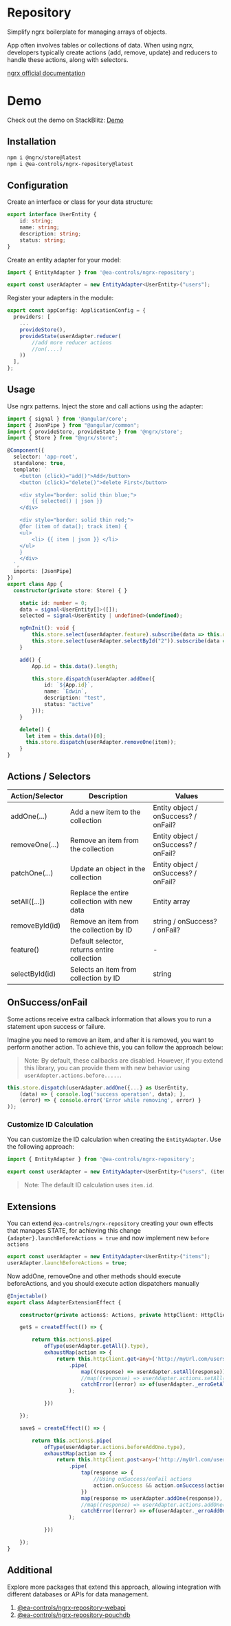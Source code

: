 # Repository

Simplify ngrx boilerplate for managing arrays of objects.

App often involves tables or collections of data. When using ngrx, developers typically create actions (add, remove, update) and reducers to handle these actions, along with selectors.

[ngrx official documentation](https://ngrx.io/)

# Demo

Check out the demo on StackBlitz: [Demo](https://stackblitz.com/edit/stackblitz-starters-78qyqt?file=src%2Fmain.ts)

## Installation

```bash
npm i @ngrx/store@latest
npm i @ea-controls/ngrx-repository@latest
```

## Configuration

Create an interface or class for your data structure:

```typescript
export interface UserEntity {
    id: string;
    name: string;
    description: string;
    status: string;
}
```

Create an entity adapter for your model:

```typescript
import { EntityAdapter } from '@ea-controls/ngrx-repository';

export const userAdapter = new EntityAdapter<UserEntity>("users");
```

Register your adapters in the module:

```typescript
export const appConfig: ApplicationConfig = {
  providers: [
    ...
    provideStore(),
    provideState(userAdapter.reducer(
        //add more reducer actions
        //on(....)
    ))
  ],
};
```

## Usage

Use ngrx patterns. Inject the store and call actions using the adapter:

```typescript
import { signal } from '@angular/core';
import { JsonPipe } from "@angular/common";
import { provideStore, provideState } from '@ngrx/store';
import { Store } from "@ngrx/store";

@Component({
  selector: 'app-root',
  standalone: true,
  template: `
    <button (click)="add()">Add</button>
    <button (click)="delete()">delete First</button>

    <div style="border: solid thin blue;">
        {{ selected() | json }}
    </div>

    <div style="border: solid thin red;">
    @for (item of data(); track item) {
    <ul>
        <li> {{ item | json }} </li>
    </ul>
    }
    </div>
  `,
  imports: [JsonPipe]
})
export class App {
  constructor(private store: Store) { }

    static id: number = 0;
    data = signal<UserEntity[]>([]);
    selected = signal<UserEntity | undefined>(undefined);

    ngOnInit(): void {
        this.store.select(userAdapter.feature).subscribe(data => this.data.set(data));
        this.store.select(userAdapter.selectById("2")).subscribe(data => this.selected.set(data));
    }

    add() {
        App.id = this.data().length;

        this.store.dispatch(userAdapter.addOne({
            id: `${App.id}`,
            name: `Edwin`,
            description: "test",
            status: "active"
        }));
    }

    delete() {
      let item = this.data()[0];
      this.store.dispatch(userAdapter.removeOne(item));
    }
}
```

## Actions / Selectors

| Action/Selector  | Description                                 | Values         |
|------------------|---------------------------------------------|----------------|
| addOne(...)      | Add a new item to the collection            | Entity object / onSuccess? / onFail? |
| removeOne(...)   | Remove an item from the collection          | Entity object / onSuccess? / onFail? |
| patchOne(...)    | Update an object in the collection          | Entity object / onSuccess? / onFail? |
| setAll([...])    | Replace the entire collection with new data | Entity array                         |
| removeById(id)   | Remove an item from the collection by ID    | string / onSuccess? / onFail?        |
| feature()        | Default selector, returns entire collection | -                                    |
| selectById(id)   | Selects an item from collection by ID       | string                               |

## OnSuccess/onFail

Some actions receive extra callback information that allows you to run a statement upon success or failure.

Imagine you need to remove an item, and after it is removed, you want to perform another action. To achieve this, you can follow the approach below:

> Note: By default, these callbacks are disabled. However, if you extend this library, you can provide them with new behavior using `userAdapter.actions.before.....`.

```typescript
this.store.dispatch(userAdapter.addOne({...} as UserEntity, 
    (data) => { console.log('success operation', data); }, 
    (error) => { console.error('Error while removing', error) }
));
```

### Customize ID Calculation

You can customize the ID calculation when creating the `EntityAdapter`. Use the following approach:

```typescript
import { EntityAdapter } from '@ea-controls/ngrx-repository';

export const userAdapter = new EntityAdapter<UserEntity>("users", (item) => `${item.id}.${item.name}`);
```

>Note: The default ID calculation uses `item.id`.

## Extensions

You can extend `@ea-controls/ngrx-repository` creating your own effects that manages STATE, for achieving this change `{adapter}.launchBeforeActions = true` and now implement new `before actions`

```typescript
export const userAdapter = new EntityAdapter<UserEntity>("items");
userAdapter.launchBeforeActions = true;
```

Now addOne, removeOne and other methods should execute beforeActions, and you should execute action dispatchers manually

```typescript
@Injectable()
export class AdapterExtensionEffect {

    constructor(private actions$: Actions, private httpClient: HttpClient) { }

    get$ = createEffect(() => {

        return this.actions$.pipe(
            ofType(userAdapter.getAll().type),
            exhaustMap(action => {
                return this.httpClient.get<any>('http://myUrl.com/users')
                    .pipe(
                        map((response) => userAdapter.setAll(response)),
                        //map((response) => userAdapter.actions.setAll({ data: response })),
                        catchError((error) => of(userAdapter._erroGetAll({ error })))
                    );

            }))

    });

    save$ = createEffect(() => {

        return this.actions$.pipe(
            ofType(userAdapter.actions.beforeAddOne.type),
            exhaustMap(action => {
                return this.httpClient.post<any>('http://myUrl.com/users', action.data)
                    .pipe(
                        tap(response => {
                            //Using onSuccess/onFail actions
                            action.onSuccess && action.onSuccess(action.data);
                        })
                        map(response => userAdapter.addOne(response)),
                        //map((response) => userAdapter.actions.addOne({ data: response })),
                        catchError((error) => of(userAdapter._erroAddOne({ error })))
                    );

            }))

    });
}
```


## Additional

Explore more packages that extend this approach, allowing integration with different databases or APIs for data management.

1. [@ea-controls/ngrx-repository-webapi](https://www.npmjs.com/package/@ea-controls/ngrx-repository-webapi)
1. [@ea-controls/ngrx-repository-pouchdb](https://www.npmjs.com/package/@ea-controls/ngrx-repository-pouchdb)